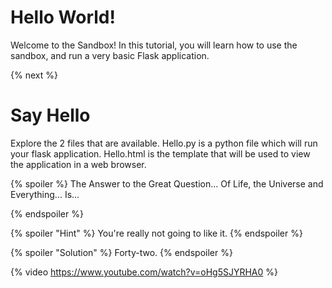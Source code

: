 # Hello World! 
Welcome to the Sandbox! 
In this tutorial, you will learn how to use the sandbox, and run a very basic Flask application. 

{% next %}
# Say Hello
Explore the 2 files that are available. Hello.py is a python file which will run your flask application. Hello.html is the template that will be used to view the application in a web browser. 

{% spoiler %} The Answer to the Great Question... Of Life, the Universe and Everything... Is...

{% endspoiler %}

{% spoiler "Hint" %} You're really not going to like it. {% endspoiler %}

{% spoiler "Solution" %} Forty-two. {% endspoiler %}

{% video https://www.youtube.com/watch?v=oHg5SJYRHA0 %}
